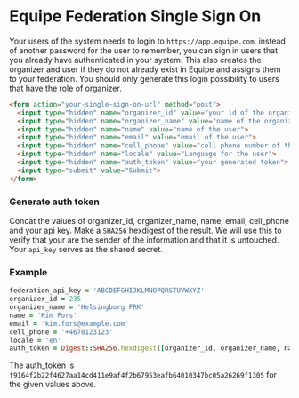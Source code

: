 # Equipe Federation Single Sign On

Your users of the system needs to login to `https://app.equipe.com`, instead of another password for the user to remember, you can sign in users that you already have authenticated in your system. This also creates the organizer and user if they do not already exist in Equipe and assigns them to your federation. You should only generate this login possibility to users that have the role of organizer.

```html
<form action="your-single-sign-on-url" method="post">
  <input type="hidden" name="organizer_id" value="your id of the organizer">
  <input type="hidden" name="organizer_name" value="name of the organizer">
  <input type="hidden" name="name" value="name of the user">
  <input type="hidden" name="email" value="email of the user">
  <input type="hidden" name="cell_phone" value="cell phone number of the user">
  <input type="hidden" name="locale" value="Language for the user">
  <input type="hidden" name="auth_token" value="your generated token">
  <input type="submit" value="Submit">
</form>
```

### Generate auth token

Concat the values of organizer_id, organizer_name, name, email, cell_phone and your api key. Make a `SHA256` hexdigest of the result. We will use this to verify that your are the sender of the information and that it is untouched. Your `api_key` serves as the shared secret.

### Example

```ruby
federation_api_key = 'ABCDEFGHIJKLMNOPQRSTUVWXYZ'
organizer_id = 235
organizer_name = 'Helsingborg FRK'
name = 'Kim Fors'
email = 'kim.fors@example.com'
cell_phone = '+4670123123'
locale = 'en'
auth_token = Digest::SHA256.hexdigest([organizer_id, organizer_name, name, email, cell_phone, locale, federation_api_key].join)
```

The auth_token is `f9164f2b22f4627aa14cd411e9af4f2b67953eafb64010347bc05a26269f1305` for the given values above. 
